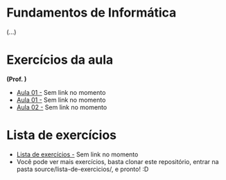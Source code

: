 # Fundamentos de Informática #

(...)

# Exercícios da aula #

**(Prof. )**

 + [Aula 01 -](fundamentos-de-informatica/aula-01.md) Sem link no momento
 + [Aula 01 -](fundamentos-de-informatica/aula-02.md) Sem link no momento
 + [Aula 02 -](fundamentos-de-informatica/aula-03.md) Sem link no momento

# Lista de exercícios #

 + [Lista de exercícios -](lista-de-exercicios/exercicio-01.md) Sem link no momento
 + Você pode ver mais exercícios, basta clonar este repositório, entrar na pasta source/lista-de-exercicios/, e pronto! :D